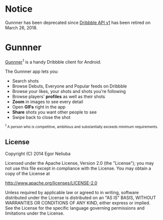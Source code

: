 Notice
======

Gunnner has been deprecated since [Dribbble API v1](https://developer.dribbble.com/v1/) has been retired on March 26, 2018.

Gunnner
=======

[Gunnner](https://play.google.com/store/apps/details?id=com.gunnner)<sup>1</sup> is a handy Dribbble client for Android.

The Gunnner app lets you:

- Search shots
- Browse Debuts, Everyone and Popular feeds on Dribbble
- Browse your likes, your shots and shots you're following
- Browse players' <b>profiles</b> as well as their shots
- <b>Zoom</b> in images to see every detail
- Open <b>GIFs</b> right in the app
- <b>Share</b> shots you want other people to see
- Swipe back to close the shot

<sub><sup>1</sup> A person who is competitive, ambitious and substantially exceeds minimum requirements.</sub>

License
-------

Copyright (C) 2014 Egor Neliuba

Licensed under the Apache License, Version 2.0 (the "License");
you may not use this file except in compliance with the License.
You may obtain a copy of the License at

  http://www.apache.org/licenses/LICENSE-2.0

Unless required by applicable law or agreed to in writing, software
distributed under the License is distributed on an "AS IS" BASIS,
WITHOUT WARRANTIES OR CONDITIONS OF ANY KIND, either express or implied.
See the License for the specific language governing permissions and
limitations under the License.

